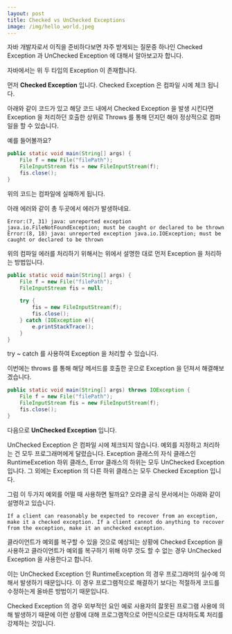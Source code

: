 ```yaml
---
layout: post
title: Checked vs UnChecked Exceptions 
image: /img/hello_world.jpeg
---
```


자바 개발자로서 이직을 준비하다보면 자주 받게되는 질문중 하나인 Checked Exception 과 UnChecked Exception 에 대해서 알아보고자 합니다. 

자바에서는 위 두 타입의 Exception 이 존재합니다. 

먼저 **Checked Exception** 입니다. Checked Exception 은 컴파일 시에 체크 됩니다. 

아래와 같이 코드가 있고 해당 코드 내에서 Checked Exception 을 발생 시킨다면 Exception 을 처리하던 호출한 상위로 Throws 를 통해 던지던 해야 정상적으로 컴파일을 할 수 있습니다. 


예를 들어볼까요? 

```java
public static void main(String[] args) {
    File f = new File("filePath");
    FileInputStream fis = new FileInputStream(f);
    fis.close();
}
```

위의 코드는 컴파일에 실패하게 됩니다. 

아래 에러와 같이 총 두곳에서 에러가 발생하네요.

```
Error:(7, 31) java: unreported exception java.io.FileNotFoundException; must be caught or declared to be thrown
Error:(8, 18) java: unreported exception java.io.IOException; must be caught or declared to be thrown
```

위의 컴파일 에러를 처리하기 위해서는 위에서 설명한 대로 먼저 Exception 을 처리하는 방법입니다. 

```java
public static void main(String[] args) {
    File f = new File("filePath");
    FileInputStream fis = null;
    
    try {
        fis = new FileInputStream(f);
        fis.close();
    } catch (IOException e){
        e.printStackTrace();
    }
}
```

try ~ catch 를 사용하여 Exception 을 처리할 수 있습니다. 

이번에는 throws 를 통해 해당 메서드를 호출한 곳으로 Exception 을 던져서 해결해보겠습니다. 

```java
public static void main(String[] args) throws IOException {
    File f = new File("filePath");
    FileInputStream fis = new FileInputStream(f);
    fis.close();
}
```

다음으로 **UnChecked Exception** 입니다. 

UnChecked Exception 은 컴파일 시에 체크되지 않습니다. 예외를 지정하고 처리하는 건 모두 프로그래머에게 달렸습니다. Exception 클래스의 자식 클래스인 RuntimeExcetion 하위 클래스, Error 클래스의 하위는 모두 UnChecked Exception 입니다. 그 외에는 Exception 의 다른 하위 클래스는 모두 Checked Exception 입니다. 

그럼 이 두가지 예외를 어떨 때 사용하면 될까요? 오라클 공식 문서에서는 아래와 같이 설명하고 있습니다. 

```
If a client can reasonably be expected to recover from an exception, make it a checked exception. If a client cannot do anything to recover from the exception, make it an unchecked exception.
```

클라이언트가 예외를 복구할 수 있을 것으로 예상되는 상황에 Checked Exception 을 사용하고 클라이언트가 예외를 복구하기 위해 아무 것도 할 수 없는 경우 UnChecked Exception 을 사용한다고 합니다. 


이는 UnChecked Exception 인 RuntimeException 의 경우 프로그래머의 실수에 의해서 발생하기 때문입니다. 이 경우 프로그램적으로 해결하기 보다는 적절하게 코드를 수정하는게 올바른 방법이기 때문입니다. 

Checked Exception 의 경우 외부적인 요인 예로 사용자의 잟못된 프로그램 사용에 의해 발생하기 때문에 이런 상황에 대해 프로그램적으로 어떤식으로든 대처하도록 처리를 강제하는 것입니다. 